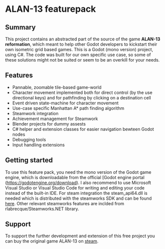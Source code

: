 # ALAN-13 featurepack
## Summary
This project contains an abstracted part of the source of the game **ALAN-13 reformation**, which meant to help other Godot developers to kickstart their own isometric grid based games.
This is a Godot (mono version) project, using C#. The code was built for our own specific use case, so some of these solutions might not be suited or seem to be an overkill for your needs.
## Features
* Pannable, zoomable tile-based game-world
* Character movement implemented both for direct control (by the use directional keys) and for pathfinding by clicking on a destination cell
* Event driven state-machine for character movement 
* Use-case specific Manhattan A* path finding algorithm
* Steamwork integration 
* Achievement management for Steamwork
* Blender projects for dummy assests
* C# helper and extension classes for easier navigation bewteen Godot nodes
* Debugging tools 
* Input handling extensions
## Getting started
To use this feature pack, you need the mono version of the Godot game engine, which is downloadable from the official [Godot engine portal (https://godotengine.org/download).
I also recommend to use Microsoft Visual Studio or Visual Studio Code for writing and editing your code instead of the built-in IDE.
For steam integration the steam_api64.dll is needed which is distributed with the steamworks SDK and can be found [here](https://partner.steamgames.com/doc/sdk/api/example).
Other relevant steamworks features are inclded from rlabrecque/Steamworks.NET library. 
## Support
To support the further development and extension of this free project you can buy the original game ALAN-13 on [steam](https://store.steampowered.com/app/1888130/ALAN13_Reformation).
